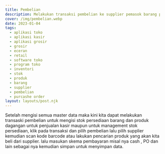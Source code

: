 ```yaml
---
title: Pembelian
description: Melakukan transaksi pembelian ke supplier pemasok barang produk dagangan.
cover: /img/pembelian.webp
date: 2023-01-04
tags:
  - aplikasi toko
  - aplikasi kasir
  - aplikasi grosir
  - grosir
  - eceran
  - retail
  - software toko
  - program toko
  - inventori
  - stok
  - produk
  - barang
  - supplier
  - pembelian
  - purcashe order
layout: layouts/post.njk
---
```


Setelah mengisi semua master data maka kini kita dapat melakukan transaski pembelian untuk mengisi stok persediaan barang dan produk dagangan untuk penjualan kasir maupun untuk management stok persediaan, klik pada transaksi dan pilih pembelian lalu pilih supplier kemudian scan kode barcode atau lakukan pencarian produk yang akan kita beli dari supplier. lalu masukan skema pembayaran misal nya cash , PO dan lain sebagai nya kemudian simpan untuk menyimpan data.
